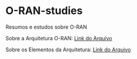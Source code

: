 # O-RAN-studies

Resumos e estudos sobre O-RAN

Sobre a Arquitetura O-RAN: [Link do Arquivo](Arquitetura.md)

Sobre os Elementos da Arquitetura: [Link do Arquivo](Entidades.md)